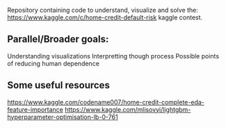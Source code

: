Repository containing code to understand, visualize and solve the: https://www.kaggle.com/c/home-credit-default-risk
kaggle contest.


## Parallel/Broader goals:
Understanding visualizations
Interpretting though process
Possible points of reducing human dependence


## Some useful resources
https://www.kaggle.com/codename007/home-credit-complete-eda-feature-importance
https://www.kaggle.com/mlisovyi/lightgbm-hyperparameter-optimisation-lb-0-761
